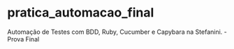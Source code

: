 # pratica_automacao_final
Automação de Testes com BDD, Ruby, Cucumber e Capybara na Stefanini. - Prova Final
